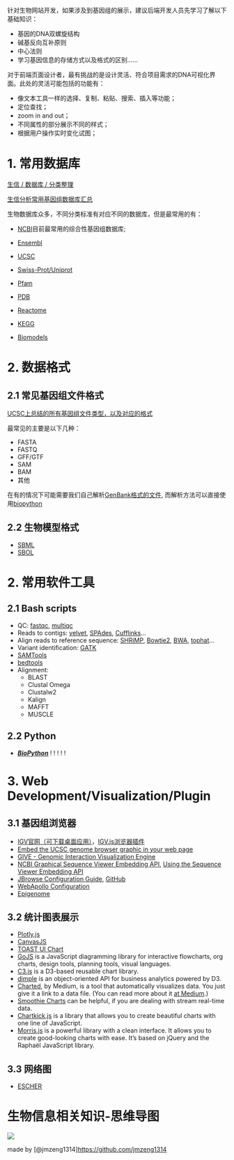 针对生物网站开发，如果涉及到基因组的展示，建议后端开发人员先学习了解以下基础知识：

* 基因的DNA双螺旋结构
* 碱基反向互补原则
* 中心法则
* 学习基因信息的存储方式以及格式的区别......

对于前端页面设计者，最有挑战的是设计灵活、符合项目需求的DNA可视化界面。此处的灵活可能包括的功能有：

* 像文本工具一样的选择、复制、粘贴、搜索、插入等功能；
* 定位查找；
* zoom in and out；
* 不同属性的部分展示不同的样式；
* 根据用户操作实时变化试图；



# 1. 常用数据库

[生信 / 数据库 / 分类整理](https://www.jianshu.com/p/5c4ecdf0534a)

[生信分析常用基因组数据库汇总](https://www.jianshu.com/p/29202d721ef4)

生物数据库众多，不同分类标准有对应不同的数据库，但是最常用的有：

* [NCBI](https://links.jianshu.com/go?to=https%3A%2F%2Fwww.ncbi.nlm.nih.gov%2Fassembly%2F%3Fterm%3D)目前最常用的综合性基因组数据库;

* [Ensembl](https://links.jianshu.com/go?to=http%3A%2F%2Fasia.ensembl.org%2Findex.html)
* [UCSC](https://links.jianshu.com/go?to=http%3A%2F%2Fgenome-asia.ucsc.edu%2Fcgi-bin%2FhgGateway%3Fredirect%3Dmanual%26source%3Dgenome.ucsc.edu)
* [Swiss-Prot/Uniprot](https://links.jianshu.com/go?to=https%3A%2F%2Fwww.uniprot.org%2F)
* [Pfam](https://links.jianshu.com/go?to=http%3A%2F%2Fpfam.xfam.org%2F)
* [PDB](https://links.jianshu.com/go?to=http%3A%2F%2Fwww.rcsb.org%2F)
* [Reactome](https://links.jianshu.com/go?to=https%3A%2F%2Freactome.org%2F)
* [KEGG](https://links.jianshu.com/go?to=https%3A%2F%2Fwww.kegg.jp%2F)
* [Biomodels](https://links.jianshu.com/go?to=http%3A%2F%2Fbiomodels.caltech.edu%2F)

# 2. 数据格式

## 2.1 常见基因组文件格式

[UCSC上总结的所有基因组文件类型，以及对应的格式](https://genome.ucsc.edu/FAQ/FAQformat.html)

最常见的主要是以下几种：

* FASTA
* FASTQ
* GFF/GTF
* SAM
* BAM
* 其他

在有的情况下可能需要我们自己解析[GenBank格式的文件](https://www.ncbi.nlm.nih.gov/Sitemap/samplerecord.html), 而解析方法可以直接使用[biopython](https://biopython-cn.readthedocs.io/zh_CN/latest/index.html)

## 2.2 生物模型格式

* [SBML](http://sbml.org/Documents/Specifications#SBML_Level_3_Version_2_Core)
* [SBOL](https://sbolstandard.org/)

# 2. 常用软件工具

## 2.1 Bash scripts

* QC: [fastqc](http://www.bioinformatics.babraham.ac.uk/projects/fastqc/), [multiqc](https://multiqc.info/)
* Reads to contigs: [velvet](https://www.ebi.ac.uk/~zerbino/velvet/), [SPAdes](https://cab.spbu.ru/software/spades/), [Cufflinks](http://cole-trapnell-lab.github.io/cufflinks/)...
* Align reads to reference sequence: [SHRiMP](http://compbio.cs.toronto.edu/shrimp/), [Bowtie2](http://bowtie-bio.sourceforge.net/bowtie2/index.shtml), [BWA](http://bio-bwa.sourceforge.net/), [tophat](http://ccb.jhu.edu/software/tophat/index.shtml)...
* Variant identification: [GATK](https://gatk.broadinstitute.org/hc/en-us)
*  [SAMTools](http://www.htslib.org/)
* [bedtools](https://bedtools.readthedocs.io/en/latest/index.html)
* Alignment:
  * BLAST
  * Clustal Omega
  * Clustalw2
  * Kalign
  * MAFFT
  * MUSCLE

## 2.2 Python

* [<u>***BioPython***</u>](https://biopython-cn.readthedocs.io/zh_CN/latest/index.html) ! ! ! ! !



# 3. Web Development/Visualization/Plugin

## 3.1 基因组浏览器

* [IGV官网（可下载桌面应用）](https://software.broadinstitute.org/software/igv/home)，[IGV.js浏览器插件](https://github.com/igvteam/igv.js)
* [Embed the UCSC genome browser graphic in your web page](https://genome.ucsc.edu/goldenPath/help/mirror.html#considerations-before-installing-a-genome-browser)
* [GIVE - Genomic Interaction Visualization Engine](https://zhonglab.gitbook.io/3dgenome/chap4-integrative-data-visualization-tools/4.1give)
* [NCBI Graphical Sequence Viewer Embedding API](https://www.ncbi.nlm.nih.gov/tools/sviewer/embedding-api/), [Using the Sequence Viewer Embedding API](https://www.ncbi.nlm.nih.gov/tools/sviewer/manual-api/)
* [JBrowse Configuration Guide](http://gmod.org/wiki/JBrowse_Configuration_Guide), [GitHub](https://github.com/GMOD/jbrowse/wiki/JBrowse_Configuration_Guide)
* [WebApollo Configuration](https://genomearchitect.readthedocs.io/en/1.0.4/Configure/)
* [Epigenome](http://epigenomegateway.wustl.edu/browser/)



## 3.2 统计图表展示

* [Plotly.js](https://plot.ly/javascript/)
* [CanvasJS](https://canvasjs.com/)
* [TOAST UI Chart](https://ui.toast.com/tui-chart)
* [GoJS](https://gojs.net/latest/index.html) is a JavaScript diagramming library for interactive flowcharts, org charts, design tools, planning tools, visual languages.
* [C3.js](https://c3js.org/) is a D3-based reusable chart library.
* [dimple](http://dimplejs.org/) is an object-oriented API for business analytics powered by D3.
* [Charted](https://www.charted.co/), by Medium, is a tool that automatically visualizes data. You just give it a link to a data file. (You can read more about it [at Medium](https://medium.com/data-lab/introducing-charted-15161b2cd71e).)
* [Smoothie Charts](http://smoothiecharts.org/) can be helpful, if you are dealing with stream real-time data.
* [Chartkick.js](https://github.com/ankane/chartkick.js) is a library that allows you to create beautiful charts with one line of JavaScript.
* [Morris.js](http://morrisjs.github.io/morris.js/) is a powerful library with a clean interface. It allows you to create good-looking charts with ease. It’s based on jQuery and the Raphaël JavaScript library.

## 3.3 网络图

* [ESCHER](https://escher.github.io/#/)



# 生物信息相关知识-思维导图

![](https://raw.githubusercontent.com/jmzeng1314/bioinformatics123/master/bioinformatics.png)

made by [@jmzeng1314]https://github.com/jmzeng1314

